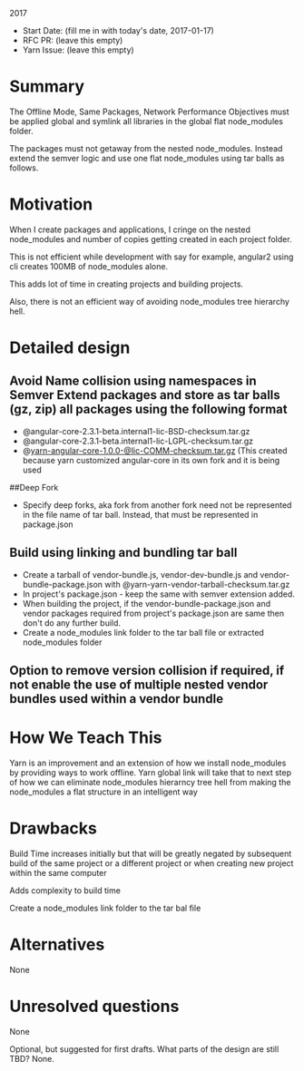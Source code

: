 2017
- Start Date: (fill me in with today's date, 2017-01-17)
- RFC PR: (leave this empty)
- Yarn Issue: (leave this empty)

# Summary
The Offline Mode, Same Packages, Network Performance Objectives must be applied global and symlink all libraries in the global flat node_modules folder.

The packages must not getaway from the nested node_modules. Instead extend the semver logic and use one flat node_modules using tar balls as follows.

# Motivation

When I create packages and applications, I cringe on the nested node_modules and number of copies getting created in each project folder. 

This is not efficient while development with say for example, angular2 using cli creates 100MB of node_modules alone.

This adds lot of time in creating projects and building projects. 

Also, there is not an efficient way of avoiding node_modules tree hierarchy hell.

# Detailed design

## Avoid Name collision using namespaces in Semver Extend packages and store as tar balls (gz, zip) all packages using the following format
* @angular-core-2.3.1-beta.internal1-lic-BSD-checksum.tar.gz
* @angular-core-2.3.1-beta.internal1-lic-LGPL-checksum.tar.gz
* @yarn-angular-core-1.0.0-@lic-COMM-checksum.tar.gz (This created because yarn customized angular-core in its own fork and it is being used

##Deep Fork
* Specify deep forks, aka fork from another fork need not be represented in the file name of tar ball. Instead, that must be represented in package.json


## Build using linking and bundling tar ball
* Create a tarball of vendor-bundle.js, vendor-dev-bundle.js and vendor-bundle-package.json with @yarn-yarn-vendor-tarball-checksum.tar.gz
* In project's package.json - keep the same with semver extension added.
* When building the project, if the vendor-bundle-package.json and vendor packages required from project's package.json are same then don't do any further build.
* Create a node_modules link folder to the tar ball file or extracted node_modules folder

## Option to remove version collision if required, if not enable the use of multiple nested vendor bundles used within a vendor bundle

# How We Teach This

Yarn is an improvement and an extension of how we install node_modules by providing ways to work offline. Yarn global link will take that to next step of how we can eliminate node_modules hierarncy tree hell from making the node_modules a flat structure in an intelligent way 

# Drawbacks

Build Time increases initially but that will be greatly negated by subsequent build of the same project or a different project or when creating new project within the same computer

Adds complexity to build time

Create a node_modules link folder to the tar bal file

# Alternatives
None

# Unresolved questions
None

Optional, but suggested for first drafts. What parts of the design are still
TBD?
None.
